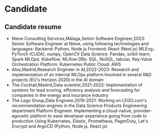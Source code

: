# Candidate

## Candidate resume

* Nieve Consulting Services,Málaga,Senior Software Engineer,2023: Senior Software Engineer at Nieve, using following technologies and languages: Backend: Python, Node.js Frontend: React (Next.js) MLEng.: PyTorch (CUDA), numpy, OpenCV Data Science: Pandas, scikit-learn, Spark MLOps: Kubeflow, MLflow DBs: SQL, NoSQL, tabular, Key-Value Orchestration Platform: Kubernetes Public Cloud: AWS
* Atos,Madrid,Research Engineer in AI,2022-2023: Research and implementation of an internal MLOps platform Involved in several R&D projects (EU's Horizon 2020) in the AI domain
* The Cocktail,Madrid,Data scientist,2021-2022: Implementation of systems for lead scoring, efficiency analysis and forecasting for companies in the energy and insurance industry
* The Lego Group,Data Engineer,2019-2021: Working on LEGO.com's recommendation engines in the Data Science Products Engineering department Platform Engineer. Implementing a cloud-native, provider-agnostic platform to ease developer experience going from code to production Using Kubernetes, Elastic, Prometheus, PagerDuty, Let's Encrypt and ArgoCD (Python, Node.js, React.js)
